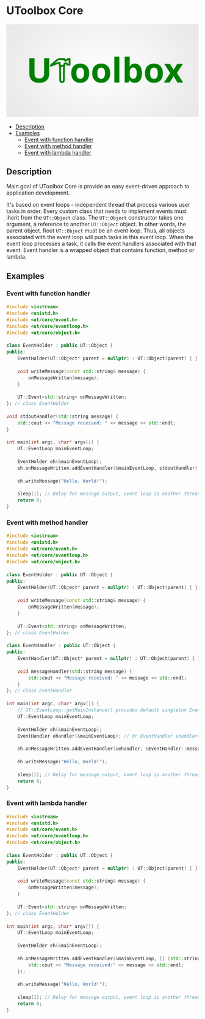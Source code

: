 # UToolbox Core

![UToolbox Logo](ut-logo.svg)

- [Description](#description)
- [Examples](#examples)
    - [Event with function handler](#event-with-function-handler)
    - [Event with method handler](#event-with-method-handler)
    - [Event with lambda handler](#event-with-lambda-handler)

## Description
Main goal of UToolbox Core is provide an easy event-driven approach to application development.

It's based on event loops - independent thread that process various user tasks in order. Every custom class that needs to implement events must iherit from the `UT::Object` class. The `UT::Object` constructor takes one argument, a reference to another `UT::Object` object. In other words, the parent object. Root `UT::Object` must be an event loop. Thus, all objects associated with the event loop will push tasks in this event loop. When the event loop processes a task, it calls the event handlers associated with that event. Event handler is a wrapped object that contains function, method or lambda.

## Examples

### Event with function handler
```cpp
#include <iostream>
#include <unistd.h>
#include <ut/core/event.h>
#include <ut/core/eventloop.h>
#include <ut/core/object.h>

class EventHolder : public UT::Object {
public:
    EventHolder(UT::Object* parent = nullptr) : UT::Object(parent) { }

    void writeMessage(const std::string& message) {
        onMessageWritten(message);
    }

    UT::Event<std::string> onMessageWritten;
}; // class EventHolder

void stdoutHandler(std::string message) {
    std::cout << "Message received: " << message << std::endl;
}

int main(int argc, char* argv[]) {
    UT::EventLoop mainEventLoop;

    EventHolder eh(&mainEventLoop);
    eh.onMessageWritten.addEventHandler(&mainEventLoop, stdoutHandler);

    eh.writeMessage("Hello, World!");

    sleep(1); // Delay for message output, event loop is another thread.
    return 0;
}
```

### Event with method handler
```cpp
#include <iostream>
#include <unistd.h>
#include <ut/core/event.h>
#include <ut/core/eventloop.h>
#include <ut/core/object.h>

class EventHolder : public UT::Object {
public:
    EventHolder(UT::Object* parent = nullptr) : UT::Object(parent) { }

    void writeMessage(const std::string& message) {
        onMessageWritten(message);
    }

    UT::Event<std::string> onMessageWritten;
}; // class EventHolder

class EventHandler : public UT::Object {
public:
    EventHandler(UT::Object* parent = nullptr) : UT::Object(parent) { }

    void messageHandler(std::string message) {
        std::cout << "Message received: " << message << std::endl;
    }
}; // class EventHandler

int main(int argc, char* argv[]) {
    // UT::EventLoop::getMainInstance() provides default singleton Event Loop
    UT::EventLoop mainEventLoop;

    EventHolder eh(&mainEventLoop);
    EventHandler ehandler(&mainEventLoop); // Or EventHandler ehandler(&eh)

    eh.onMessageWritten.addEventHandler(&ehandler, &EventHandler::messageHandler);

    eh.writeMessage("Hello, World!");

    sleep(1); // Delay for message output, event loop is another thread.
    return 0;
}
```

### Event with lambda handler
```cpp
#include <iostream>
#include <unistd.h>
#include <ut/core/event.h>
#include <ut/core/eventloop.h>
#include <ut/core/object.h>

class EventHolder : public UT::Object {
public:
    EventHolder(UT::Object* parent = nullptr) : UT::Object(parent) { }

    void writeMessage(const std::string& message) {
        onMessageWritten(message);
    }

    UT::Event<std::string> onMessageWritten;
}; // class EventHolder

int main(int argc, char* argv[]) {
    UT::EventLoop mainEventLoop;

    EventHolder eh(&mainEventLoop);

    eh.onMessageWritten.addEventHandler(&mainEventLoop, [] (std::string message) {
        std::cout << "Message received:" << message << std::endl;
    });

    eh.writeMessage("Hello, World!");

    sleep(1); // Delay for message output, event loop is another thread.
    return 0;
}
```